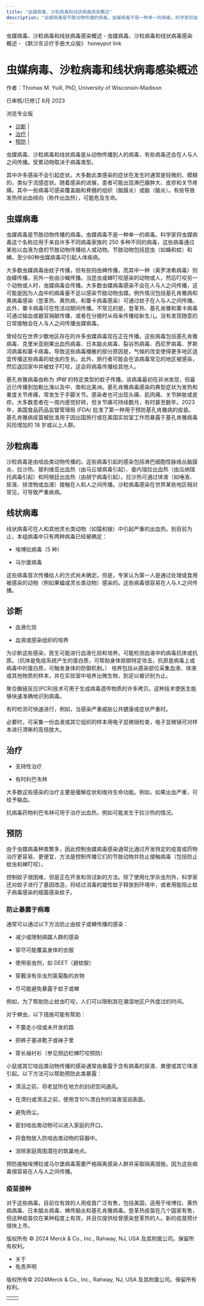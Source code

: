 ```yaml
---
title: "虫媒病毒、沙粒病毒和线状病毒感染概述"
description: "虫媒病毒是节肢动物传播的病毒。虫媒病毒不是一种单一的病毒。科学家将虫媒病毒这个名称应用于来自许多不同病毒家族的 250 多种不同的病毒，这些病毒通过某些以血液为食的节肢动物传播给人或动物。节肢动物包括昆虫（如蝇和蚊）和蜱。至少80种虫媒病毒可引起人体疾病。"
---
```


﻿虫媒病毒、沙粒病毒和线状病毒感染概述 \- 虫媒病毒、沙粒病毒和线状病毒感染概述 \- 《默沙东诊疗手册大众版》 honeypot link

# 虫媒病毒、沙粒病毒和线状病毒感染概述

作者：Thomas M. Yuill, PhD, University of Wisconsin-Madison

已审核/已修订 6月 2023

浏览专业版

- [诊断](#诊断_v39248838_zh) \|
- [治疗](#治疗_v39248895_zh) \|
- [预防](#预防_v39248852_zh) \|

虫媒病毒、沙粒病毒和线状病毒是从动物传播到人的病毒，有些病毒还会在人与人之间传播。受累动物取决于病毒类型。

其中许多感染不会引起症状。大多数此类感染的症状在发生时通常是轻微的、模糊的，类似于流感症状。随着感染的进展，患者可能出现淋巴腺肿大、皮疹和关节疼痛。其中一些病毒可感染覆盖脑和脊髓的组织（脑膜炎）或脑（脑炎）。有些导致发热伴出血倾向（称作出血热），可能危及生命。

## 虫媒病毒

虫媒病毒是节肢动物传播的病毒。虫媒病毒不是一种单一的病毒。科学家将虫媒病毒这个名称应用于来自许多不同病毒家族的 250 多种不同的病毒，这些病毒通过某些以血液为食的节肢动物传播给人或动物。节肢动物包括昆虫（如蝇和蚊）和蜱。至少80种虫媒病毒可引起人体疾病。

大多数虫媒病毒由蚊子传播，但有些则由蜱传播，而其中一种（奥罗泼希病毒）则由蠓传播，另外一些由沙蝇传播。当昆虫或蜱叮咬感染的动物或人，然后叮咬另一个动物或人时，虫媒病毒会传播。大多数虫媒病毒感染不会在人与人之间传播，这可能是因为人血中的病毒量不足以感染节肢动物虫媒。例外情况包括基孔肯雅病和黄病毒感染（登革热、黄热病，和寨卡病毒感染）可通过蚊子在人与人之间传播。此外，寨卡病毒可在性活动期间传播。不常见的是，登革热、基孔肯雅和寨卡病毒可通过输血或器官捐献传播，或者在分娩时从母亲传播给新生儿。没有发现随意的日常接触会在人与人之间传播虫媒病毒。

曾经仅在世界少数地区存在的许多虫媒病毒现在正在传播。这些病毒包括基孔肯雅病毒、克里米亚刚果出血热病毒、日本脑炎病毒、裂谷热病毒、西尼罗病毒、罗斯河病毒和寨卡病毒。导致这些病毒播散的部分原因是，气候的改变使得更多地区适宜传播这些病毒的蚊虫的生长。此外，旅行者可能会在该病毒常见的地区被感染，然后返回家中并被蚊子叮咬，这会将病毒传播给其他人。

基孔肯雅病毒由称为 _伊蚊_ 的特定类型的蚊子传播。该病毒最初在非洲发现，但最近已传播到加勒比海以及中、南和北美洲。基孔肯雅病毒感染的典型症状为发热和重度关节疼痛，常发生于手脚关节。感染者也可出现头痛、肌肉痛、关节肿胀或皮疹。大多数患者在一周内感觉好转，但关节痛可持续数月，有时甚至数年。2023 年，美国食品药品监督管理局 (FDA) 批准了第一种用于预防基孔肯雅病的疫苗。基孔肯雅病疫苗被批准用于因出国旅行或在美国实验室工作而暴露于基孔肯雅病毒风险增加的 18 岁或以上人群。

## 沙粒病毒

沙粒病毒是由啮齿类动物传播的。这些病毒引起的感染包括淋巴细胞性脉络丛脑膜炎、拉沙热、玻利维亚出血热（由马丘坡病毒引起）、委内瑞拉出血热（由瓜纳瑞托病毒引起）和阿根廷出血热（由胡宁病毒引起）。拉沙热可通过体液（如唾液、尿液、排泄物或血液）接触在人和人之间传播。沙粒病毒感染在世界某些地区相对常见，可导致严重疾病。

## 线状病毒

线状病毒可在人和其他灵长类动物（如猿和猴）中引起严重的出血热。到目前为止，本组病毒中只有两种病毒已经被确定：

- 埃博拉病毒（5 种）

- 马尔堡病毒


这些病毒首次传播给人的方式尚未确定。但是，专家认为第一人是通过处理或食用被感染的动物（例如果蝠或灵长类动物）感染的。这些病毒很容易在人与人之间传播。

## 诊断

- 血液化验

- 血液或感染组织的培养


为诊断这些感染，医生可能进行血液化验和培养。可能检测血液中的病毒抗体或抗原。（抗体是免疫系统产生的蛋白质，可帮助身体抵御特定攻击。抗原是病毒上或病毒中的蛋白质，可触发身体的防御机制。） 培养包括从感染部位采集血液、体液或其他物质的样本，并在实验室中培养出微生物，到足以被识别为止。

聚合酶链反应(PCR)技术可用于生成病毒遗传物质的许多拷贝。这种技术使医生能够快速准确地识别病毒。

有时检测可快速进行，例如，当感染严重威胁公共健康或症状严重时。

必要时，可采集一份血液或其它组织的样本用电子显微镜检查，电子显微镜可对样本进行清晰的高倍放大。

## 治疗

- 支持性治疗

- 有时利巴韦林


大多数这些感染的治疗主要是缓解症状和维持生命功能。例如，如果出血严重，可给予输血。

抗病毒药物利巴韦林可用于治疗出血热，例如可能发生于拉沙热的情况。

## 预防

由于虫媒病毒种类繁多，因此控制虫媒病毒感染通常比通过开发特定的疫苗或药物治疗更容易、更便宜，方法是控制传播它们的节肢动物并防止接触病毒（包括防止蚊虫和蜱叮咬）。

控制蚊子很困难，但是正在开发和测试新的方法。除了使用化学杀虫剂外，科学家还对蚊子进行了基因改造，将经过消毒的雄性蚊子释放到环境中，或者用能阻止蚊子病毒感染的细菌感染蚊子。

### 防止暴露于病毒

通常可以通过以下方法防止由蚊子或蜱传播的感染：

- 减少或限制病媒人群的感染

- 穿尽可能覆盖身体的衣服

- 使用驱虫剂，如 DEET（避蚊胺）

- 穿戴涂有杀虫剂氯菊酯的衣物

- 尽可能避免暴露于蚊子或蜱


例如，为了帮助防止蚊虫叮咬，人们可以限制其在潮湿地区户外度过的时间。

对于蜱虫，以下措施可能有帮助：

- 不要走小径或未开发的路

- 把裤子塞进靴子或袜子里

- 穿长袖衬衫（参见侧边栏蜱叮咬预防）


小鼠或其它啮齿类动物传播的感染通常由暴露于含有病毒的尿液、粪便或其它体液引起。以下方法可以帮助预防此类暴露：

- 清洁之前，将老鼠所在地方的封闭空间通风。

- 在清扫或清洁之前，使用含10%漂白剂的溶液湿润表面。

- 避免扬尘。

- 密封啮齿类动物可以进入家庭的开口。

- 将食物放入防啮齿类动物的容器中。

- 消除家庭周围潜在的筑巢地点。


预防接触埃博拉或马尔堡病毒需要严格隔离感染人群并采取隔离措施，因为这些病毒很容易在人与人之间传播。

### 疫苗接种

对于这些病毒，目前仅有效的人用疫苗广泛有售，包括美国，适用于埃博拉、黄热病病毒、日本脑炎病毒、蜱传脑炎和基孔肯雅病毒。登革热疫苗在几个国家有售，但这种疫苗仅在某种程度上有效，并且仅提供给曾感染登革热的人。新的疫苗预计很快上市。



版权所有 © 2024
Merck & Co., Inc., Rahway, NJ, USA 及其附属公司。保留所有权利。

- 关于
- 免责声明

版权所有© 2024Merck & Co., Inc., Rahway, NJ, USA 及其附属公司。保留所有权利。

|     |     |
| --- | --- |
|  |  |